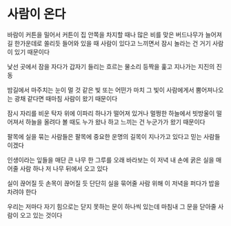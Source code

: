 # 사람이 온다   

바람이 커튼을 밀어서 커튼이 집 안쪽을 차지할 때나
많은 비를 맞은 버드나무가 늘어져
길 한가운데로 쏠리듯 들어와 있을 때
사람이 있다고 느끼면서 잠시 놀라는 건
거기 사람이 있기 때문이다

낯선 곳에서 잠을 자다가
갑자기 들리는 흐르는 물소리
등짝을 훑고 지나가는 지진의 진동

밤길에서 마주치는 눈이 멀 것 같은 빛 또는 어떤가
마치 그 빛이 사람에게서 뿜어져나오는 광채 같다면
때마침 사람이 왔기 때문이다

잠시 자리를 비운 탁자 위에 이파리 하나가 떨어져 있거나
멀쩡한 하늘에서 빗방울이 떨어져서 하늘을 올려다 볼 때도
누가 왔나 하고 느끼는 건
누군가가 왔기 때문이다

팔목에 실을 묶는 사람들은
팔목에 중요한 운명의 길목이
지나가고 있다고 믿는 사람들이겠다

인생이라는 잎들을 매단 큰 나무 한 그루를
오래 바라보는 이 저녁
내 손에 굵은 실을 매어줄 사람 하나
저 나무 뒤에서 오고 있다

실이 끊어질 듯 손목이 끊어질 듯
단단히 실을 묶어줄 사람 위해
이 저녁을 퍼다가 밥을 차려야 한다

우리는 저마다
자기 힘으로는 닫지 못하는 문이 하나씩 있는데
마침내 그 문을 닫아줄 사람이 오고 있는 것이다